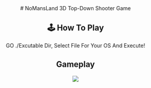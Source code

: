 <div align=center>
# NoMansLand
3D Top-Down Shooter Game

  <h2>🕹️ How To Play</h2>
GO ./Excutable Dir, Select File For Your OS And Execute!

<h2>Gameplay</h2>

<a href="https://youtu.be/vvXvGnNOJ-o?feature=shared"><img src="https://img.shields.io/badge/YouTube-%23FF0000.svg?style=for-the-badge&logo=YouTube&logoColor=white"/></a>
</div>


